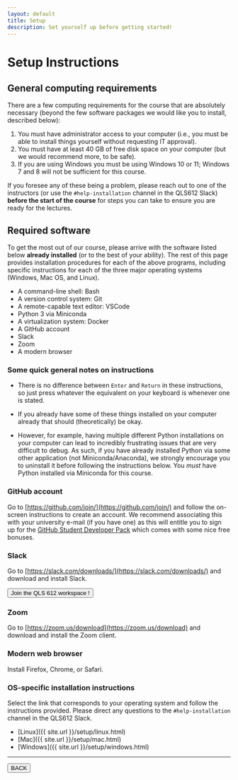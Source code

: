 ```yaml
---
layout: default
title: Setup
description: Set yourself up before getting started!
---
```


# Setup Instructions

## General computing requirements

There are a few computing requirements for the course that are absolutely
necessary (beyond the few software packages we would like you to install,
described below):

1. You must have administrator access to your computer (i.e., you must be able
   to install things yourself without requesting IT approval).
1. You must have at least 40 GB of free disk space on your computer (but we
   would recommend more, to be safe).
1. If you are using Windows you must be using Windows 10 or 11; Windows 7 and 8
   will not be sufficient for this course.

If you foresee any of these being a problem, please reach out to one of the
instructors (or use the `#help-installation` channel in the QLS612 Slack) **before the start of the course** for
steps you can take to ensure you are ready for the lectures.

## Required software

To get the most out of our course, please arrive with the
software listed below **already installed** (or to the best of your ability). 
The rest of this page provides installation procedures for each
of the above programs, including specific instructions for each of the three major
operating systems (Windows, Mac OS, and Linux).

- A command-line shell: Bash
- A version control system: Git
- A remote-capable text editor: VSCode
- Python 3 via Miniconda
- A virtualization system: Docker
- A GitHub account
- Slack
- Zoom
- A modern browser

### Some quick general notes on instructions

- There is no difference between `Enter` and `Return` in these instructions,
  so just press whatever the equivalent on your keyboard is whenever one is stated.

- If you already have some of these things installed on your computer already that should (theoretically) be okay.

- However, for example, having multiple different Python installations
  on your computer can lead to incredibly frustrating issues that are very difficult to debug.
  As such, if you have already installed Python via some other application (not Miniconda/Anaconda),
  we strongly encourage you to uninstall it before following the instructions below.
  You _must_ have Python installed via Miniconda for this course.

### GitHub account

Go to [https://github.com/join/](https://github.com/join/) and follow the
on-screen instructions to create an account.
We recommend associating this
with your university e-mail (if you have one) as this will entitle you to sign
up for the [GitHub Student Developer Pack](https://education.github.com/pack)
which comes with some nice free bonuses.

### Slack

Go to [https://slack.com/downloads/](https://slack.com/downloads/) and download and install Slack.

<a href="https://qls612-bhs.slack.com"><button>Join the QLS 612 workspace !</button></a>

### Zoom

Go to [https://zoom.us/download](https://zoom.us/download) and download and install the Zoom client.

### Modern web browser

Install Firefox, Chrome, or Safari.

### OS-specific installation instructions

Select the link that corresponds to your operating system and follow the
instructions provided. Please direct any questions to the `#help-installation`
channel in the QLS612 Slack.

- [Linux]({{ site.url }}/setup/linux.html)
- [Mac]({{ site.url }}/setup/mac.html)
- [Windows]({{ site.url }}/setup/windows.html)

---

<a href="{{ site.url }}"><button>BACK</button></a>
